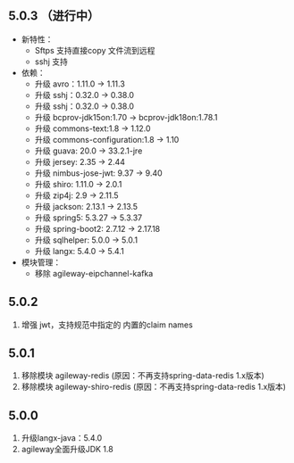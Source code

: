 ## 5.0.3 （进行中）
+ 新特性：
   + Sftps 支持直接copy 文件流到远程
   + sshj 支持 
+ 依赖：
  + 升级 avro：1.11.0 -> 1.11.3
  + 升级 sshj：0.32.0 -> 0.38.0
  + 升级 sshj：0.32.0 -> 0.38.0
  + 升级 bcprov-jdk15on:1.70 -> bcprov-jdk18on:1.78.1
  + 升级 commons-text:1.8 -> 1.12.0
  + 升级 commons-configuration:1.8 -> 1.10
  + 升级 guava: 20.0 -> 33.2.1-jre
  + 升级 jersey: 2.35 -> 2.44
  + 升级 nimbus-jose-jwt: 9.37 -> 9.40
  + 升级 shiro: 1.11.0 -> 2.0.1
  + 升级 zip4j: 2.9 -> 2.11.5
  + 升级 jackson: 2.13.1 -> 2.13.5
  + 升级 spring5: 5.3.27 -> 5.3.37
  + 升级 spring-boot2: 2.7.12 -> 2.17.18
  + 升级 sqlhelper: 5.0.0 -> 5.0.1
  + 升级 langx: 5.4.0 -> 5.4.1
+ 模块管理：
  + 移除 agileway-eipchannel-kafka

## 5.0.2
1. 增强 jwt，支持规范中指定的 内置的claim names

## 5.0.1
1. 移除模块 agileway-redis (原因：不再支持spring-data-redis 1.x版本)
2. 移除模块 agileway-shiro-redis (原因：不再支持spring-data-redis 1.x版本)

## 5.0.0
1. 升级langx-java：5.4.0
2. agileway全面升级JDK 1.8